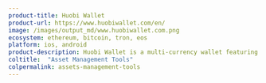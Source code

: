 ```yaml
---
product-title: Huobi Wallet
product-url: https://www.huobiwallet.com/en/
image: /images/output_md/www.huobiwallet.com.png
ecosystem: ethereum, bitcoin, tron, eos
platform: ios, android
product-description: Huobi Wallet is a multi-currency wallet featuring cross-chain exchange of mainstream coins, dApps browser, and staking as a service for PoS networks.
coltitle:  "Asset Management Tools"
colpermalink: assets-management-tools
---
```


